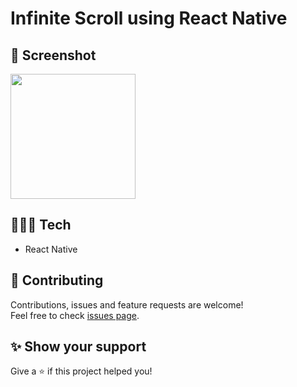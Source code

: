 # Infinite Scroll using React Native

## 📸 Screenshot

<img src="https://user-images.githubusercontent.com/115879524/226665959-2d46ba8a-49da-4e28-9a07-6696799c2a32.gif" data-canonical-src="https://user-images.githubusercontent.com/115879524/226665959-2d46ba8a-49da-4e28-9a07-6696799c2a32.gif" width="200" />

## 👨🏻‍💻 Tech

* React Native

## 🤝 Contributing

Contributions, issues and feature requests are welcome!<br />Feel free to check [issues page](../../issues).

## ✨ Show your support

Give a ⭐️ if this project helped you!

